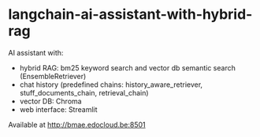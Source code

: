 # langchain-ai-assistant-with-hybrid-rag
AI assistant with:
- hybrid RAG: bm25 keyword search and vector db semantic search (EnsembleRetriever)
- chat history (predefined chains: history_aware_retriever, stuff_documents_chain, retrieval_chain)
- vector DB: Chroma
- web interface: Streamlit

Available at http://bmae.edocloud.be:8501
